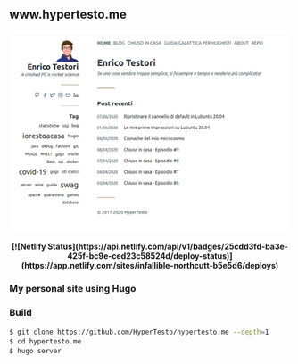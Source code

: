 <h2> www.hypertesto.me </h2>

![Homepage](/static/home_screenshot.png)

<h4 align="center">[![Netlify Status](https://api.netlify.com/api/v1/badges/25cdd3fd-ba3e-425f-bc9e-ced23c58524d/deploy-status)](https://app.netlify.com/sites/infallible-northcutt-b5e5d6/deploys)<h4 align="center">

### My personal site using Hugo




### Build

```bash
$ git clone https://github.com/HyperTesto/hypertesto.me --depth=1
$ cd hypertesto.me
$ hugo server
```
